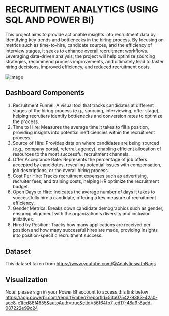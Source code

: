 # **RECRUITMENT ANALYTICS (USING SQL AND POWER BI)**

This project aims to provide actionable insights into recruitment data by identifying key trends and bottlenecks in the hiring process. 
By focusing on metrics such as time-to-hire, candidate sources, and the efficiency of interview stages, it seeks to enhance overall recruitment workflows. 
Leveraging data-driven analysis, the project will help optimize sourcing strategies, recommend process improvements, and ultimately lead to faster hiring decisions, improved efficiency, and reduced recruitment costs.

![image](https://github.com/user-attachments/assets/915d88c0-7bec-461f-87ab-3e4a99f62939)

## **Dashboard Components**

1. Recruitment Funnel: A visual tool that tracks candidates at different stages of the hiring process (e.g., sourcing, interviewing, offer stage), helping recruiters identify bottlenecks and conversion rates to optimize the process.
2. Time to Hire: Measures the average time it takes to fill a position, providing insights into potential inefficiencies within the recruitment process.
3. Source of Hire: Provides data on where candidates are being sourced (e.g., company portal, referral, agency), enabling efficient allocation of resources to the most successful recruitment channels.
4. Offer Acceptance Rate: Represents the percentage of job offers accepted by candidates, revealing potential issues with compensation, job descriptions, or the overall hiring process.
5. Cost Per Hire: Tracks recruitment expenses such as advertising, recruiter fees, and training costs, helping HR optimize the recruitment budget.
6. Open Days to Hire: Indicates the average number of days it takes to successfully hire a candidate, offering a key measure of recruitment efficiency.
7. Gender Metrics: Breaks down candidate demographics such as gender, ensuring alignment with the organization's diversity and inclusion initiatives.
8. Hired by Position: Tracks how many applications are received per position and how many successful hires are made, providing insights into position-specific recruitment success.

## **Dataset**
This dataset taken from https://www.youtube.com/@AnalyticswithNags

## **Visualization**
Note: please sign in your Power BI account to access this link below
https://app.powerbi.com/reportEmbed?reportId=53a07542-9383-42a0-aec8-e1fcd86f4855&autoAuth=true&ctid=56f64fb7-cd17-48a9-8add-087222e99c24

